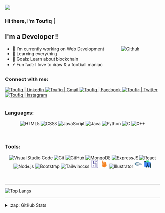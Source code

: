 ![](https://komarev.com/ghpvc/?username=Swoad-11&color=blueviolet)

### Hi there, I'm Toufiq 👋

## I'm a Developer!!

<img width="25%" align="right" alt="Github" src="https://i.pinimg.com/originals/80/7b/5c/807b5c4b02e765bb4930b7c66662ef4b.gif" />

- 🔭 I’m currently working on Web Development
- 🌱 Learning everything
- 🥅 Goals: Learn about blockchain
- ⚡ Fun fact: I love to draw & a football maniac

### Connect with me:

<div align="left">
<a href="https://www.linkedin.com/in/tis/">
<img alt="Toufiq | LinkedIn"  src="https://img.shields.io/badge/-Linkedin-4682B4?style=flat&logo=linkedin&logoColor=white" padding-right="10px" />
</a>
<a href="mailto:toufiq11swoad@gmail.com">
<img alt="Toufiq | Gmail"  src="https://img.shields.io/badge/-Gmail-c14438?style=flat&logo=Gmail&logoColor=white" padding-right="10px"" />
</a>
<a href="https://www.facebook.com/ToufiqIslam11Swoad/" >
<img alt="Toufiq | Facebook"  src="https://img.shields.io/badge/-Facebook-1E90FF?style=flat&logo=facebook&logoColor=white" padding-right="10px"" />
</a>
<a href="https://twitter.com/T11Swoad">
<img alt="Toufiq | Twitter"  src="https://img.shields.io/badge/-Twitter-white?style=flat&logo=twitter&logoColor=4682B4" padding-right="10px"" />
</a>
<a href="https://www.instagram.com/___swoad.11/">
<img alt="Toufiq | Instagram"  src="https://img.shields.io/badge/-Instagram-BA55D3?style=flat&logo=instagram&logoColor=white" padding-right="10px"" />
</a>
</div>

<br />

### Languages:
<div align="center">
<img alt="HTML5" width="26px" src="https://cdn.jsdelivr.net/gh/devicons/devicon/icons/html5/html5-original.svg" />
<img alt="CSS3" width="26px" src="https://cdn.jsdelivr.net/gh/devicons/devicon/icons/css3/css3-original.svg" />
<img alt="JavaScript" width="26px" src="https://cdn.jsdelivr.net/gh/devicons/devicon/icons/javascript/javascript-original.svg" />
<img alt="Java" width="26px" src="https://cdn.jsdelivr.net/gh/devicons/devicon/icons/java/java-original.svg" />
<img alt="Python" width="26px" src="https://cdn.jsdelivr.net/gh/devicons/devicon/icons/python/python-original.svg" />
<img alt="C" width="26px" src="https://cdn.jsdelivr.net/gh/devicons/devicon/icons/c/c-original.svg" />
<img alt="C++" width="26px" src="https://cdn.jsdelivr.net/gh/devicons/devicon/icons/cplusplus/cplusplus-original.svg" />
</div>

<br />
<br />

### Tools:
<div align="center">
<img alt="Visual Studio Code" width="26px" src="https://cdn.jsdelivr.net/gh/devicons/devicon/icons/vscode/vscode-original.svg" />
<img alt="Git" width="26px" src="https://cdn.jsdelivr.net/gh/devicons/devicon/icons/git/git-original.svg" />
<img alt="GitHub" width="26px" src="https://user-images.githubusercontent.com/3369400/139447912-e0f43f33-6d9f-45f8-be46-2df5bbc91289.png" />
<img alt="MongoDB" width="26px" src="https://cdn.jsdelivr.net/gh/devicons/devicon/icons/mongodb/mongodb-original.svg" />
<img alt="ExpressJS" width="26px" src="https://cdn.jsdelivr.net/gh/devicons/devicon/icons/express/express-original.svg" />
<img alt="React" width="26px" src="https://cdn.jsdelivr.net/gh/devicons/devicon/icons/react/react-original.svg" />
<img alt="Node.js" width="26px" src="https://cdn.jsdelivr.net/gh/devicons/devicon/icons/nodejs/nodejs-original.svg" />
<img alt="Bootstrap" width="26px" src="https://cdn.jsdelivr.net/gh/devicons/devicon/icons/bootstrap/bootstrap-original.svg" />
<img alt="Tailwindcss" width="26px" src="https://cdn.jsdelivr.net/gh/devicons/devicon/icons/tailwindcss/tailwindcss-plain.svg" />
<img alt="Heroku" width="26px" src="https://raw.githubusercontent.com/devicons/devicon/1119b9f84c0290e0f0b38982099a2bd027a48bf1/icons/heroku/heroku-original.svg" />
<img alt="Firebase" width="26px" src="https://raw.githubusercontent.com/devicons/devicon/1119b9f84c0290e0f0b38982099a2bd027a48bf1/icons/firebase/firebase-plain.svg" />
<img   alt="Illustrator" width="26px" src="https://cdn.jsdelivr.net/gh/devicons/devicon/icons/illustrator/illustrator-line.svg" />
<img alt="OpenGL" width="26px" src="https://raw.githubusercontent.com/devicons/devicon/1119b9f84c0290e0f0b38982099a2bd027a48bf1/icons/opengl/opengl-original.svg" />
<img   alt="Android Studio" width="26px" src="https://raw.githubusercontent.com/devicons/devicon/1119b9f84c0290e0f0b38982099a2bd027a48bf1/icons/androidstudio/androidstudio-original.svg" />
</div>

<br />
<br />

---

[![Top Langs](https://github-readme-stats.vercel.app/api/top-langs/?username=anuraghazra&layout=compact)](https://github.com/Swoad-11/github-readme-stats)

---

<details>
  <summary>:zap: GitHub Stats</summary>

  <img   alt="Toufiq's GitHub Stats" src="https://github-readme-stats.vercel.app/api?username=Swoad-11&show_icons=true&theme=tokyonight"/>

</details>

